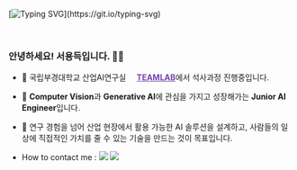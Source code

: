 [![Typing SVG](https://readme-typing-svg.demolab.com?font=Amatic+SC&weight=700&size=100&pause=2000&color=7B44B8&vCenter=true&width=1000&height=100&lines=Hi!+I'm+Yongchoooon.)](https://git.io/typing-svg)


<br>

### 안녕하세요! 서용득입니다. 🙌🏻
- 🔭 국립부경대학교 산업AI연구실 <a href="https://github.com/TeamLab" style="color:#7346B2"><img src="https://avatars.githubusercontent.com/u/8847097?s=200&v=4" width="15px;" height="15px;"/><strong>TEAMLAB</strong></a>에서 석사과정 진행중입니다.

- 🌱 **Computer Vision**과 **Generative AI**에 관심을 가지고 성장해가는 **Junior AI Engineer**입니다.

- 🦾 연구 경험을 넘어 산업 현장에서 활용 가능한 AI 솔루션을 설계하고, 사람들의 일상에 직접적인 가치를 줄 수 있는 기술을 만드는 것이 목표입니다.

- How to contact me : <a href="mailto:sod7050@gmail.com"><img src="https://img.shields.io/badge/sod7050@gmail.com-7346B2?style=flat&logo=Gmail&logoColor=white"/></a> <a href="https://www.linkedin.com/in/yongdeuk-seo-593b81262/"><img src="https://img.shields.io/badge/LinkedIn-0A66C2?style=flat&logo=LinkedIn&logoColor=white"/></a>


<!-- <a href="https://github.com/anuraghazra/github-readme-stats"><img alt="Yongchoooon's Github Stats" src="https://denvercoder1-github-readme-stats.vercel.app/api/?username=yongchoooon&show_icons=true&include_all_commits=true&count_private=true&theme=react&hide_border=true&bg_color=2E2E2E&title_color=7346B2&icon_color=F8D866" height="180.5px"/></a>
<a href="https://github.com/anuraghazra/github-readme-stats"><img alt="Yongchoooon's Top Languages" src="https://github-readme-stats.vercel.app/api/top-langs/?username=yongchoooon&hide=jupyter+notebook,dart&langs_count=6&layout=compact&theme=react&hide_border=true&bg_color=2E2E2E&title_color=7346B2&icon_color=F8D866" height="180.5px"/></a>
<br/>

[![Yongchoooon's github activity graph](https://github-readme-activity-graph.vercel.app/graph?username=Yongchoooon&bg_color=2E2E2E&color=7346B2&line=7346B2&point=fff&area=false&hide_border=true)](https://github.com/yongchoooon/github-readme-activity-graph) -->